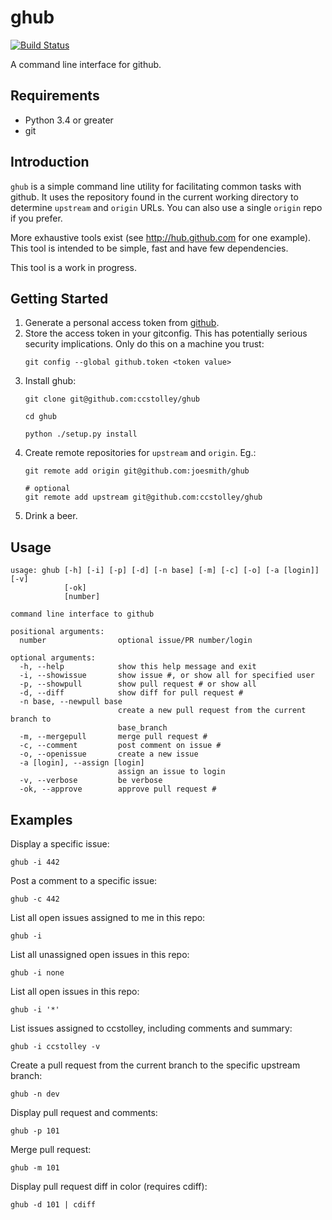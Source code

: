 ghub
====

[![Build Status](https://travis-ci.org/ccstolley/ghub.svg?branch=master)](https://travis-ci.org/ccstolley/ghub)

A command line interface for github.

## Requirements

- Python 3.4 or greater
- git

## Introduction

`ghub` is a simple command line utility for facilitating common
tasks with github. It uses the repository found in the current
working directory to determine `upstream` and  `origin` URLs. You
can also use a single `origin` repo if you prefer.

More exhaustive tools exist (see http://hub.github.com for one
example). This tool is intended to be simple, fast and have few
dependencies.

This tool is a work in progress.

## Getting Started

1. Generate a personal access token from
   [github](https://github.com/settings/applications).
2. Store the access token in your gitconfig. This has potentially
   serious security implications. Only do this on a machine you trust:
   ```
   git config --global github.token <token value>
   ```
3. Install ghub:
    ```
    git clone git@github.com:ccstolley/ghub
    
    cd ghub
    
    python ./setup.py install
    ```
4. Create remote repositories for `upstream` and `origin`. Eg.:
    ```
    git remote add origin git@github.com:joesmith/ghub

    # optional
    git remote add upstream git@github.com:ccstolley/ghub
    ```
5. Drink a beer.

## Usage
```
usage: ghub [-h] [-i] [-p] [-d] [-n base] [-m] [-c] [-o] [-a [login]] [-v]
            [-ok]
            [number]

command line interface to github

positional arguments:
  number                optional issue/PR number/login

optional arguments:
  -h, --help            show this help message and exit
  -i, --showissue       show issue #, or show all for specified user
  -p, --showpull        show pull request # or show all
  -d, --diff            show diff for pull request #
  -n base, --newpull base
                        create a new pull request from the current branch to
                        base_branch
  -m, --mergepull       merge pull request #
  -c, --comment         post comment on issue #
  -o, --openissue       create a new issue
  -a [login], --assign [login]
                        assign an issue to login
  -v, --verbose         be verbose
  -ok, --approve        approve pull request #
```

## Examples

Display a specific issue:
    
    ghub -i 442

Post a comment to a specific issue:

    ghub -c 442

List all open issues assigned to me in this repo:
    
    ghub -i
    
List all unassigned open issues in this repo:

    ghub -i none
    
List all open issues in this repo:

    ghub -i '*'

List issues assigned to ccstolley, including comments and summary:

    ghub -i ccstolley -v

Create a pull request from the current branch to the specific upstream branch:

    ghub -n dev

Display pull request and comments:

    ghub -p 101
    
Merge pull request:

    ghub -m 101

Display pull request diff in color (requires cdiff):
    
    ghub -d 101 | cdiff
